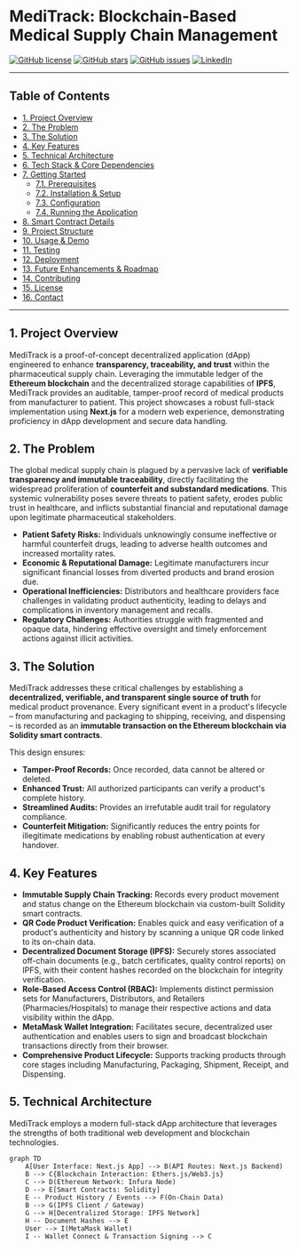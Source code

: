 # MediTrack: Blockchain-Based Medical Supply Chain Management

[![GitHub license](https://img.shields.io/github/license/YourGitHubUsername/meditrack?style=flat-square)](LICENSE)
[![GitHub stars](https://img.shields.io/github/stars/YourGitHubUsername/meditrack?style=flat-square)](https://github.com/YourGitHubUsername/meditrack/stargazers)
[![GitHub issues](https://img.shields.io/github/issues/YourGitHubUsername/meditrack?style=flat-square)](https://github.com/YourGitHubUsername/meditrack/issues)
[![LinkedIn](https://img.shields.io/badge/Connect_on_LinkedIn-blue?style=flat-square&logo=linkedin)](https://www.linkedin.com/in/yourprofile/)

---

## Table of Contents

* [1. Project Overview](#1-project-overview)
* [2. The Problem](#2-the-problem)
* [3. The Solution](#3-the-solution)
* [4. Key Features](#4-key-features)
* [5. Technical Architecture](#5-technical-architecture)
* [6. Tech Stack & Core Dependencies](#6-tech-stack--core-dependencies)
* [7. Getting Started](#7-getting-started)
    * [7.1. Prerequisites](#71-prerequisites)
    * [7.2. Installation & Setup](#72-installation--setup)
    * [7.3. Configuration](#73-configuration)
    * [7.4. Running the Application](#74-running-the-application)
* [8. Smart Contract Details](#8-smart-contract-details)
* [9. Project Structure](#9-project-structure)
* [10. Usage & Demo](#10-usage--demo)
* [11. Testing](#11-testing)
* [12. Deployment](#12-deployment)
* [13. Future Enhancements & Roadmap](#13-future-enhancements--roadmap)
* [14. Contributing](#14-contributing)
* [15. License](#15-license)
* [16. Contact](#16-contact)

---

## 1. Project Overview

MediTrack is a proof-of-concept decentralized application (dApp) engineered to enhance **transparency, traceability, and trust** within the pharmaceutical supply chain. Leveraging the immutable ledger of the **Ethereum blockchain** and the decentralized storage capabilities of **IPFS**, MediTrack provides an auditable, tamper-proof record of medical products from manufacturer to patient. This project showcases a robust full-stack implementation using **Next.js** for a modern web experience, demonstrating proficiency in dApp development and secure data handling.

## 2. The Problem

The global medical supply chain is plagued by a pervasive lack of **verifiable transparency and immutable traceability**, directly facilitating the widespread proliferation of **counterfeit and substandard medications**. This systemic vulnerability poses severe threats to patient safety, erodes public trust in healthcare, and inflicts substantial financial and reputational damage upon legitimate pharmaceutical stakeholders.

* **Patient Safety Risks:** Individuals unknowingly consume ineffective or harmful counterfeit drugs, leading to adverse health outcomes and increased mortality rates.
* **Economic & Reputational Damage:** Legitimate manufacturers incur significant financial losses from diverted products and brand erosion due.
* **Operational Inefficiencies:** Distributors and healthcare providers face challenges in validating product authenticity, leading to delays and complications in inventory management and recalls.
* **Regulatory Challenges:** Authorities struggle with fragmented and opaque data, hindering effective oversight and timely enforcement actions against illicit activities.

## 3. The Solution

MediTrack addresses these critical challenges by establishing a **decentralized, verifiable, and transparent single source of truth** for medical product provenance. Every significant event in a product's lifecycle – from manufacturing and packaging to shipping, receiving, and dispensing – is recorded as an **immutable transaction on the Ethereum blockchain via Solidity smart contracts**.

This design ensures:
* **Tamper-Proof Records:** Once recorded, data cannot be altered or deleted.
* **Enhanced Trust:** All authorized participants can verify a product's complete history.
* **Streamlined Audits:** Provides an irrefutable audit trail for regulatory compliance.
* **Counterfeit Mitigation:** Significantly reduces the entry points for illegitimate medications by enabling robust authentication at every handover.

## 4. Key Features

* **Immutable Supply Chain Tracking:** Records every product movement and status change on the Ethereum blockchain via custom-built Solidity smart contracts.
* **QR Code Product Verification:** Enables quick and easy verification of a product's authenticity and history by scanning a unique QR code linked to its on-chain data.
* **Decentralized Document Storage (IPFS):** Securely stores associated off-chain documents (e.g., batch certificates, quality control reports) on IPFS, with their content hashes recorded on the blockchain for integrity verification.
* **Role-Based Access Control (RBAC):** Implements distinct permission sets for Manufacturers, Distributors, and Retailers (Pharmacies/Hospitals) to manage their respective actions and data visibility within the dApp.
* **MetaMask Wallet Integration:** Facilitates secure, decentralized user authentication and enables users to sign and broadcast blockchain transactions directly from their browser.
* **Comprehensive Product Lifecycle:** Supports tracking products through core stages including Manufacturing, Packaging, Shipment, Receipt, and Dispensing.

## 5. Technical Architecture

MediTrack employs a modern full-stack dApp architecture that leverages the strengths of both traditional web development and blockchain technologies.

```mermaid
graph TD
    A[User Interface: Next.js App] --> B(API Routes: Next.js Backend)
    B --> C{Blockchain Interaction: Ethers.js/Web3.js}
    C --> D(Ethereum Network: Infura Node)
    D --> E[Smart Contracts: Solidity]
    E -- Product History / Events --> F(On-Chain Data)
    B --> G(IPFS Client / Gateway)
    G --> H[Decentralized Storage: IPFS Network]
    H -- Document Hashes --> E
    User --> I(MetaMask Wallet)
    I -- Wallet Connect & Transaction Signing --> C
